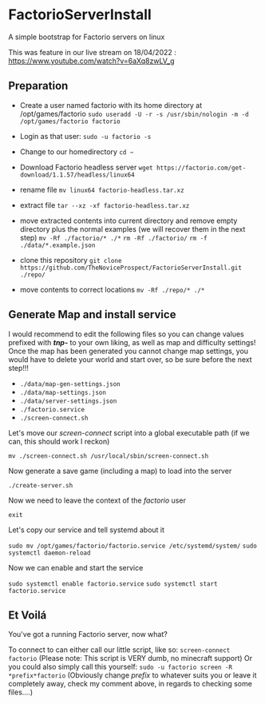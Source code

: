 # FactorioServerInstall
A simple bootstrap for Factorio servers on linux

This was feature in our live stream on 18/04/2022 : https://www.youtube.com/watch?v=6aXq8zwLV_g

## Preparation

- Create a user named factorio with its home directory at /opt/games/factorio
`sudo useradd -U -r -s /usr/sbin/nologin -m -d /opt/games/factorio factorio`

- Login as that user:
`sudo -u factorio -s`

- Change to our homedirectory
`cd ~`

- Download Factorio headless server
`wget https://factorio.com/get-download/1.1.57/headless/linux64`

- rename file
`mv linux64 factorio-headless.tar.xz`

- extract file
`tar --xz -xf factorio-headless.tar.xz`

- move extracted contents into current directory and remove empty directory plus the normal examples (we will recover them in the next step)
`mv -Rf ./factorio/* ./*`
`rm -Rf ./factorio/`
`rm -f ./data/*.example.json`

- clone this repository
`git clone https://github.com/TheNoviceProspect/FactorioServerInstall.git ./repo/`

- move contents to correct locations
`mv -Rf ./repo/* ./*`

## Generate Map and install service

I would recommend to edit the following files so you can change values prefixed with ***tnp-*** to your own liking, as well as map and difficulty settings!
Once the map has been generated you cannot change map settings, you would have to delete your world and start over, so be sure before the next step!!!

- `./data/map-gen-settings.json`
- `./data/map-settings.json`
- `./data/server-settings.json`
- `./factorio.service`
- `./screen-connect.sh`

Let's move our *screen-connect* script into a global executable path (if we can, this should work I reckon)

`mv ./screen-connect.sh /usr/local/sbin/screen-connect.sh`

Now generate a save game (including a map) to load into the server

`./create-server.sh`

Now we need to leave the context of the *factorio* user

`exit`

Let's copy our service and tell systemd about it

`sudo mv /opt/games/factorio/factorio.service /etc/systemd/system/`
`sudo systemctl daemon-reload`

Now we can enable and start the service

`sudo systemctl enable factorio.service`
`sudo systemctl start factorio.service`

## Et Voilá

You've got a running Factorio server, now what?

To connect to can either call our little script, like so: `screen-connect factorio`
(Please note: This script is VERY dumb, no minecraft support)
Or you could also simply call this yourself: `sudo -u factorio screen -R *prefix*factorio`
(Obviously change *prefix* to whatever suits you or leave it completely away, check my comment above, in regards to checking some files....)